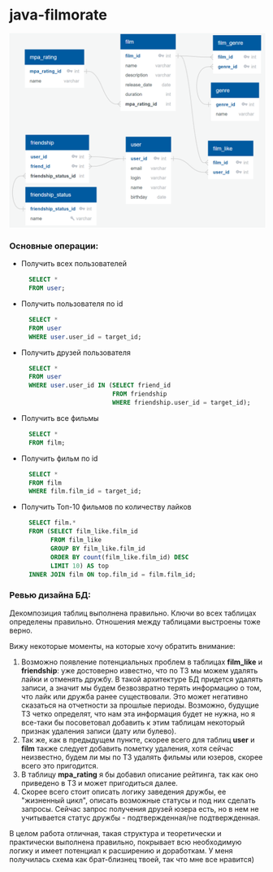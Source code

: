 # java-filmorate

![alt text](https://github.com/winmord/java-filmorate/blob/main/repo_scheme.png)

### Основные операции:

- Получить всех пользователей
  ```sql
    SELECT *
    FROM user;
  ```
- Получить пользователя по id
  ```sql
    SELECT *
    FROM user
    WHERE user.user_id = target_id;
  ```
- Получить друзей пользователя
  ```sql
    SELECT *
    FROM user
    WHERE user.user_id IN (SELECT friend_id
                           FROM friendship
                           WHERE friendship.user_id = target_id);
  ```
- Получить все фильмы
  ```sql
    SELECT *
    FROM film;
  ```
- Получить фильм по id
  ```sql
    SELECT *
    FROM film
    WHERE film.film_id = target_id;
  ```
- Получить Топ-10 фильмов по количеству лайков
  ```sql
    SELECT film.*
    FROM (SELECT film_like.film_id
          FROM film_like
          GROUP BY film_like.film_id
          ORDER BY count(film_like.film_id) DESC
          LIMIT 10) AS top
    INNER JOIN film ON top.film_id = film.film_id;
  ```
  
  


### Ревью дизайна БД:

Декомпозиция таблиц выполнена правильно. 
Ключи во всех таблицах определены правильно.
Отношения между таблицами выстроены тоже верно.

Вижу некоторые моменты, на которые хочу обратить внимание:
1. Возможно появление потенциальных проблем в таблицах **film_like** и **friendship**: уже достоверно известно, что по ТЗ мы можем удалять лайки и отменять дружбу. В такой архитектуре БД придется удалять записи, а значит мы будем безвозвратно терять информацию о том, что лайк или дружба ранее существовали. Это может негативно сказаться на отчетности за прошлые периоды. Возможно, будущие ТЗ четко определят, что нам эта информация будет не нужна, но я все-таки бы посоветовал добавить к этим таблицам некоторый признак удаления записи (дату или булево).
2. Так же, как в предыдущем пункте, скорее всего для таблиц **user** и **film** также следует добавить пометку удаления, хотя сейчас неизвестно, будем ли мы по ТЗ удалять фильмы или юзеров, скорее всего это пригодится.
3. В таблицу **mpa_rating** я бы добавил описание рейтинга, так как оно приведено в ТЗ и может пригодиться далее.
4. Скорее всего стоит описать логику заведения дружбы, ее "жизненный цикл", описать возможные статусы и под них сделать запросы. Сейчас запрос получения друзей юзера есть, но в нем не учитывается статус дружбы - подтвержденная/не подтвержденная.

В целом работа отличная, такая структура и теоретически и практически выполнена правильно, покрывает всю необходимую логику и имеет потенциал к расширению и доработкам.
У меня получилась схема как брат-близнец твоей, так что мне все нравится)
